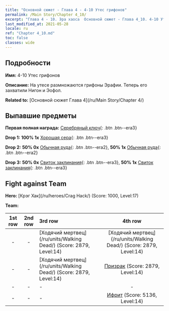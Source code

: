 ```yaml
---
title: "Основной сюжет - Глава 4 - 4-10 Утес грифонов"
permalink: /Main Story/Chapter 4_10/
excerpt: "Глава 4 - 10. Эра хаоса  Основной сюжет - Глава 4_10. 4-10 Утес грифонов"
last_modified_at: 2021-05-28
locale: ru
ref: "Chapter 4_10.md"
toc: false
classes: wide
---
```


## Подробности

 **Имя:** 4-10 Утес грифонов

 **Описание:** На утесе размножаются грифоны Эрафии. Теперь его захватили Нигон и Эофол.

 **Related to:** [Основной сюжет Глава 4](/ru/Main Story/Chapter 4/)

## Выпавшие предметы

 **Первая полная награда:** [Серебряный ключ](/ItemsRU/con_693/){: .btn .btn--era3}

 **Drop 1:** **100% 1x** [Хорошая сера](/ItemsRU/mat_15/){: .btn .btn--era3}

 **Drop 2:** **50% 0x** [Обычная руда](/ItemsRU/mat_6/){: .btn .btn--era2}, **50% 1x** [Обычная руда](/ItemsRU/mat_6/){: .btn .btn--era2}

 **Drop 3:** **50% 0x** [Свиток заклинания](/ItemsRU/con_694/){: .btn .btn--era3}, **50% 1x** [Свиток заклинания](/ItemsRU/con_694/){: .btn .btn--era3}


## Fight against Team
 **Hero:** [Крэг Хак](/ru/heroes/Crag Hack/) (Score: 1000, Level:17)

 **Team:**


  | 1st row | 2nd row | 3rd row | 4th row |
  |:----:|:----:|:----|:----:|
  | - | - | [Ходячий мертвец](/ru/units/Walking Dead/) (Score: 2879, Level:14)  | [Ходячий мертвец](/ru/units/Walking Dead/) (Score: 2879, Level:14)  |
  | - | - | [Ходячий мертвец](/ru/units/Walking Dead/) (Score: 2879, Level:14)  | [Призрак](/ru/units/Wight/) (Score: 2879, Level:14)  |
  | - | - | - | - |
  | - | - | - | [Ифрит](/ru/units/Efreeti/) (Score: 5136, Level:14)  |


